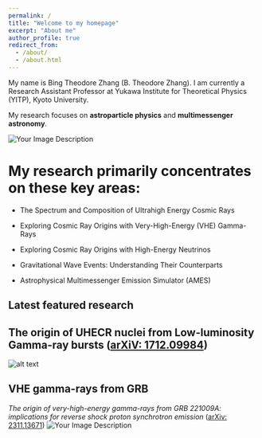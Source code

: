 ```yaml
---
permalink: /
title: "Welcome to my homepage"
excerpt: "About me"
author_profile: true
redirect_from: 
  - /about/
  - /about.html
---
```



My name is Bing Theodore Zhang (B. Theodore Zhang). I am currently a Research Assistant Professor at Yukawa Institute for Theoretical Physics (YITP), Kyoto University.

My research focuses on __astroparticle physics__ and __multimessenger astronomy__. 


![Your Image Description](https://btheodorezhang.github.io/files/Multimessenger.png)


My research primarily concentrates on these key areas:
======

* The Spectrum and Composition of Ultrahigh Energy Cosmic Rays


* Exploring Cosmic Ray Origins with Very-High-Energy (VHE) Gamma-Rays 


* Exploring Cosmic Ray Origins with High-Energy Neutrinos


* Gravitational Wave Events: Understanding Their Counterparts


* Astrophysical Multimessenger Emission Simulator (AMES)




Latest featured research
------

## The origin of UHECR nuclei from Low-luminosity Gamma-ray bursts ([arXiV: 1712.09984](https://arxiv.org/abs/1712.09984))
![alt text](https://btheodorezhang.github.io/files/ZMKHM2018_research.png)


## VHE gamma-rays from GRB
*The origin of very-high-energy gamma-rays from GRB 221009A: implications for reverse shock proton synchrotron emission* ([arXiv: 2311.13671](https://arxiv.org/abs/2311.13671))
![Your Image Description](https://btheodorezhang.github.io/files/GRB221009A_TeV.png)

<!--
## What is the origin of UHECRs detected by Pierre Auger observatory and Telescope Array?

### Background

Cosmic rays with energy larger than 1 EeV are referred to as UHECRs, and their origin is a long-standing unresolved problem in astroparticle physics. Recent data sets from the Auger observatory and Telescope Array have shown that the primary mass of UHECRs is dominated by a light composition at an energy of around 2 EeV, and then becomes gradually heavier with increasing energy up to 40 EeV. The mass composition of UHECR nuclei is crucial for us to test the theories concerning the origin of UHECRs.

### Results 

**Tidal disruption events (TDEs)**: Our predictions show that UHECR nuclei can be produced and survive at external reverse shock, forward shock, and disk winds for Swift J1644+57 jetted-like TDEs. We find that the tidal disruption of main sequence stars or carbon-oxygen white dwarfs does not successfully reproduce UHECR observations, but oxygen-neon-magnesium white dwarfs can give a better explanation to observations even though they are rare. (*1706.00391, lead author*)

**Gamma-ray bursts (GRBs)**: We demonstrate low-luminosity GRBs can act as the sources of UHECRs and give new predictions based on the intrajet nuclear composition models considering progenitor dependencies. (*1712.09984, lead author*)

**Engine-driven supernova**: We show that engine-driven supernova can explain the observed UHECR spectrum in the external reverse shock scenario if their local rate is ~1 percent of core-collapse supernova rate.(*1812.10289, lead author*)

**Energetics of UHECR nuclei**: We find the resulting UHECR energy generation rate density to be ~ (0.2 - 2) * 1E44 erg per cubic mega-parsec per year with a nontrivial dependence on the spectral index. (*2012.03122, second main co-author*)

**Radio galaxy**: We found that the UHECR spectrum and composition can be reasonable explained with shear reacceleration mechanism assuming a certain fraction of galactic cosmic rays in a halo is entrained. (*1705.05027, third co-author*)

## What is the origin of high-energy neutrinos detected by IceCube observatory?

### Background

The IceCube Collaboration reported the first detection of an ~3.5 sigma excess of ~13 neutrino events in the direction of the blazar TXS0506+56 during an ~6 months period in 2014-2015, as well as the ~3 sigma detection of a high-energy (> 290 TeV) muon-track neutrino during an electromagnetic flare in 2017. On 2019 October, the IceCube Collaboration reported the detection of another ~200 TeV muon neutrino which may originated from tidal disruption event (TDE), AT2019dsg.

### Results

**IceCube170922A - TXS 0506+57**: We demonstrate that the neutral beam model provides an explanation for the 2014-2015 neutrino excess without violating X-ray and gamma-ray constraints and yields results consistent with the detection of one high-energy neutrino during the 2017 flare. (*1910.11464, lead author*)

**IceCube191001A – AT2019dsg**: We found that the most optimistic cases of the corona and hidden wind models could be consistent with the observation of IceCube-191001A. (*2005.08937, third main co-author*)

**IceCube200530A – AT2019fdr**: We showed that the expected number of neutrinos from sub-relativistic wind is lower than what have been observed, and higher cosmic ray luminosity are required. (*2111.09390, one of the authors*)

**Blazars as the sources of PeV neutrinos**: We found that the cumulative PeV neutrino flux contributed by all-sky blazars is a fraction < (10% ~ 50%) of the IceCube detected flux. (*1607.02211, lead author*)

## What is the origin of very-high-energy gamma-rays detected by H.E.S.S.? 

### Background

The MAGIC and H.E.S.S. collaboration have reported the detection of TeV photons from gamma-ray bursts (GRBs), GRB 190114C and GRB 180720B. Recently, H.E.S.S. reported the detection of TeV emission from a nearby low-luminosity GRB 190829A. In addition, the MAGIC collaboration also reported a ~3 sigma detection of TeV photons from short GRB 160821B.

### Results

**GRB 190829A – H.E.S.S.**: We show that the TeV photons during the H.E.S.S. observation time is naturally produced in the external inverse-Compton scenario, where seed photons supplied by the flares or other late-time dissipations. (*2012.07796, lead author*)

**GRB 160821B – MAGIC**: We found that the up-scattering of the extended and plateau emission from activities of a long-lasting central engine by forward shock high-energy electrons is consistent with the MAGIC observations. (*2012.09143, lead author*)

## Numerical code for calculating the high-energy emissions from various astrophysical sources.

### Background

With the beginning of the new era of multi-messenger particle astrophysics, we may have chance to detect gravitational waves, electromagnetic radiation from radio to TeV band, high-energy neutrinos, and even UHECRs from astrophysical high-energy sources simultaneously. 

### Results

We developed numerical code to calculate non-thermal emissions from GRBs and other astrophysical environments, which aimed to be publicly available in the near future after including the hadronic processes. (*2012.07796, lead author*)

## How can we detect ultra-high-energy cosmic rays and neutrinos with water Cherenkov detector array and radio antennas?

### Background

The Giant Radio Array for Neutrino Detection (GRAND) is a planned large-scale observatory of UHE cosmic rays and neutrinos.

### Results

I take an active part in the design of a conventional ground array for hybrid detection of the extensive air showers for GRANDProto300 with detectors deployed over 300 km^2. (*1810.09994, one of the collaborators*)
-->


<!--
My research interests are on multi-messenger astrophysics, especially on the origin of ultra-high-energy cosmic rays (UHECRs), high-energy neutrinos and very-high-energy (VHE) gamma-rays. 
<p>See <a href="https://btheodorezhang.github.io/Research/" target="_self">Research</a> to learn more!</p> 
![btz](https://btheodorezhang.github.io/files/Multi-messenger.pdf)
-->
<!--img align="right" width="500" height="80" src = "https://btheodorezhang.github.io/files/Multi-messenger.jpeg"-->

<!--
<p>&nbsp;</p>

I am a member of [The Giant Radio Array for Neutrino Detection (GRAND)](https://grand.cnrs.fr). I am working for the GRAND300 project on the design of a conventional ground array (i.e., array of water-Cherenkov detectors) for hybrid detection of the extensive air showers. 
<p>See <a href="https://btheodorezhang.github.io/GRAND300/" target="_self">GRAND300</a> to learn more!</p> 
![btz](https://btheodorezhang.github.io/files/grand_det_principle.pdf)
-->
<!--img align="right" width="500" height="80" src = "https://btheodorezhang.github.io/files/grand_det_principle.pdf"-->

<!--
<p>&nbsp;</p>

Latest Research
======
-->

<!--
## The origin of UHECR nuclei from Low-luminosity Gamma-ray bursts ([arXiV: 1712.09984](https://arxiv.org/abs/1712.09984))
![alt text](https://btheodorezhang.github.io/files/ZMKHM2018_research.png)
-->

<!--
We suggest that the low-luminosity (LL) gamma-ray bursts (GRBs) can be the sources of UHECR nuclei. LL GRBs are a subclass of GRBs which have lower luminosity ($L_\gamma \leq 10^{49}\rm~erg~s^{-1}$) and higher event rate ($\sim 300 \rm~Gpc~yr^{-1}$) compared to the classical high-luminosity (HL) GRBs. 
As have been shown in the left panel of the figure, the nuclear component in the interior of the progenitors can be loaded into the relativistic outflow.
We found that the intrajet nuclear component can be divided into two groups depending on the mass fraction of Silicon nuclei, Si-free and Si-rich. In addition, we also consider the hypernova ejecta composition under the case that the jet maybe launched later than the hypernova. 
We found the Si-rich model or hypernova ejecta model can match the Auger data well, while the Si-free models have more difficulty in fitting the spectrum, as we have shown in the right panel of the figure for nuclear composition model Si-R 2.
-->
